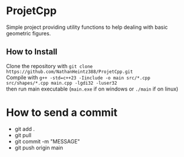 # ProjetCpp

Simple project providing utility functions to help dealing with basic geometric figures.

## How to Install
Clone the repository with ``git clone https://github.com/NathanHeintz388/ProjetCpp.git``  
Compile with ``g++ -std=c++23 -Iinclude -o main src/*.cpp src/shapes/*.cpp main.cpp -lgdi32 -luser32``  
then run main executable (``main.exe`` if on windows or ``./main`` if on linux)

# How to send a commit
- git add .
- git pull
- git commit -m "MESSAGE"
- git push origin main